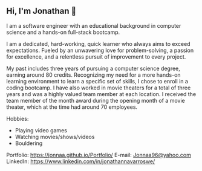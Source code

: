 ## Hi, I'm Jonathan 👋

I am a software engineer with an educational background in computer science and a hands-on full-stack bootcamp.

I am a dedicated, hard-working, quick learner who always aims to exceed expectations. Fueled by an unwavering love for problem-solving, a passion for excellence, and a relentless pursuit of improvement to every project.

My past includes three years of pursuing a computer science degree, earning around 80 credits. Recognizing my need for a more hands-on learning environment to learn a specific set of skills, I chose to enroll in a coding bootcamp. I have also worked in movie theaters for a total of three years and was a highly valued team member at each location. I received the team member of the month award during the opening month of a movie theater, which at the time had around 70 employees.

Hobbies:
- Playing video games
- Watching movies/shows/videos
- Bouldering

Portfolio: https://jonnaa.github.io/Portfolio/
E-mail: Jonnaa96@yahoo.com  
LinkedIn: https://www.linkedin.com/in/jonathannavarroswe/
<!--
**Jonnaa/Jonnaa** is a ✨ _special_ ✨ repository because its `README.md` (this file) appears on your GitHub profile.

Here are some ideas to get you started:

- 🔭 I’m currently working on ...
- 🌱 I’m currently learning ...
- 👯 I’m looking to collaborate on ...
- 🤔 I’m looking for help with ...
- 💬 Ask me about ...
- 📫 How to reach me: ...
- 😄 Pronouns: ...
- ⚡ Fun fact: ...
- 📫 How to reach me:
-->

